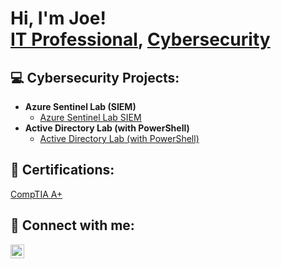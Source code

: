 <h1>Hi, I'm Joe! <br/> <a href="https://www.linkedin.com/in/joseph-beattie-b9a09b280//">IT Professional</a>, <a href="https://github.com/ITJOEIT">Cybersecurity</a></h1>

<h2>💻 Cybersecurity Projects:</h2>

- <b>Azure Sentinel Lab (SIEM) </b>
  - [Azure Sentinel Lab SIEM](https://github.com/ITJOEIT/Azure-SIEM)
- <b>Active Directory Lab (with PowerShell) </b>
  - [Active Directory Lab (with PowerShell)](https://github.com/ITJOEIT/Active-Directory-Home-Lab)

<h2>📃 Certifications:</h2>

 [CompTIA A+](https://www.comptia.org/certifications/a)

<h2> 👋 Connect with me:</h2>


[<img align="left" alt="JoshMadakor | LinkedIn" width="22px" src="https://cdn.jsdelivr.net/npm/simple-icons@v3/icons/linkedin.svg" />][linkedin]

[linkedin]: https://linkedin.com/in/joseph-beattie-b9a09b280/

<!--
**joshmadakor1/joshmadakor1** is a ✨ _special_ ✨ repository because its `README.md` (this file) appears on your GitHub profile.

Here are some ideas to get you started:

- 🔭 I’m currently working on ...
- 🌱 I’m currently learning ...
- 👯 I’m looking to collaborate on ...
- 🤔 I’m looking for help with ...
- 💬 Ask me about ...
- 📫 How to reach me: ...
- 😄 Pronouns: ...
- ⚡ Fun fact: ...
-->
